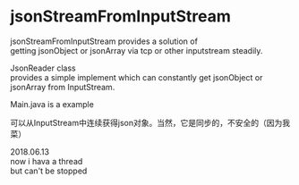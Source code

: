 # jsonStreamFromInputStream
jsonStreamFromInputStream provides a solution of <br>
getting jsonObject or jsonArray via tcp or other inputstream steadily. <br>

JsonReader class<br>
provides a simple implement which can constantly get jsonObject or jsonArray from InputStream.<br>

Main.java is a example

可以从InputStream中连续获得json对象。当然，它是同步的，不安全的（因为我菜）<br>

2018.06.13<br>
now i hava a thread<br>
but can't be stopped<br>
